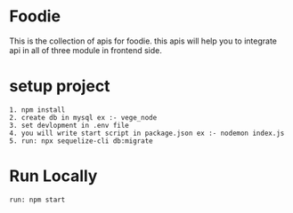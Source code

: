# Foodie

This is the collection of apis for foodie. this apis will help you to integrate api in all of three module in frontend side.

# setup project

    1. npm install
    2. create db in mysql ex :- vege_node
    3. set devlopment in .env file
    4. you will write start script in package.json ex :- nodemon index.js
    5. run: npx sequelize-cli db:migrate            

# Run Locally

    run: npm start
